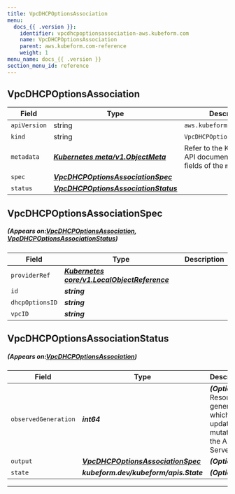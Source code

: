 ```yaml
---
title: VpcDHCPOptionsAssociation
menu:
  docs_{{ .version }}:
    identifier: vpcdhcpoptionsassociation-aws.kubeform.com
    name: VpcDHCPOptionsAssociation
    parent: aws.kubeform.com-reference
    weight: 1
menu_name: docs_{{ .version }}
section_menu_id: reference
---
```


## VpcDHCPOptionsAssociation
| Field | Type | Description |
| ------ | ----- | ----------- |
| `apiVersion` | string | `aws.kubeform.com/v1alpha1` |
|    `kind` | string | `VpcDHCPOptionsAssociation` |
| `metadata` | ***[Kubernetes meta/v1.ObjectMeta](https://kubernetes.io/docs/reference/generated/kubernetes-api/v1.13/#objectmeta-v1-meta)***|Refer to the Kubernetes API documentation for the fields of the `metadata` field.|
| `spec` | ***[VpcDHCPOptionsAssociationSpec](#VpcDHCPOptionsAssociationSpec)***||
| `status` | ***[VpcDHCPOptionsAssociationStatus](#VpcDHCPOptionsAssociationStatus)***||
## VpcDHCPOptionsAssociationSpec
##### (Appears on:[VpcDHCPOptionsAssociation](#VpcDHCPOptionsAssociation), [VpcDHCPOptionsAssociationStatus](#VpcDHCPOptionsAssociationStatus))
| Field | Type | Description |
| ------ | ----- | ----------- |
| `providerRef` | ***[Kubernetes core/v1.LocalObjectReference](https://kubernetes.io/docs/reference/generated/kubernetes-api/v1.13/#localobjectreference-v1-core)***||
| `id` | ***string***||
| `dhcpOptionsID` | ***string***||
| `vpcID` | ***string***||
## VpcDHCPOptionsAssociationStatus
##### (Appears on:[VpcDHCPOptionsAssociation](#VpcDHCPOptionsAssociation))
| Field | Type | Description |
| ------ | ----- | ----------- |
| `observedGeneration` | ***int64***| ***(Optional)*** Resource generation, which is updated on mutation by the API Server.|
| `output` | ***[VpcDHCPOptionsAssociationSpec](#VpcDHCPOptionsAssociationSpec)***| ***(Optional)*** |
| `state` | ***kubeform.dev/kubeform/apis.State***| ***(Optional)*** |
---
